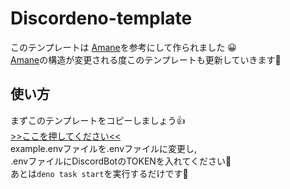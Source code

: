 # Discordeno-template
このテンプレートは [Amane](https://github.com/Glan-Sheep/AmaneBot)を参考にして作られました
😀<br>
[Amane](https://github.com/Glan-Sheep/AmaneBot)の構造が変更される度このテンプレートも更新していきます🥳
<br>
## 使い方
まずこのテンプレートをコピーしましょう👍
<br>
[>>ここを押してください<<](https://github.com/Glan-Sheep/Discordeno-template/generate)<br>
example.envファイルを.envファイルに変更し,<br>.envファイルにDiscordBotのTOKENを入れてください🔐<br>
あとは```deno task start```を実行するだけです🦕<br>
